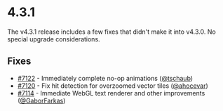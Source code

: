 # 4.3.1

The v4.3.1 release includes a few fixes that didn't make it into v4.3.0.  No special upgrade considerations.

## Fixes

 * [#7122](https://github.com/openlayers/openlayers/pull/7122) - Immediately complete no-op animations ([@tschaub](https://github.com/tschaub))
 * [#7120](https://github.com/openlayers/openlayers/pull/7120) - Fix hit detection for overzoomed vector tiles ([@ahocevar](https://github.com/ahocevar))
 * [#7114](https://github.com/openlayers/openlayers/pull/7114) - Immediate WebGL text renderer and other improvements ([@GaborFarkas](https://github.com/GaborFarkas))
